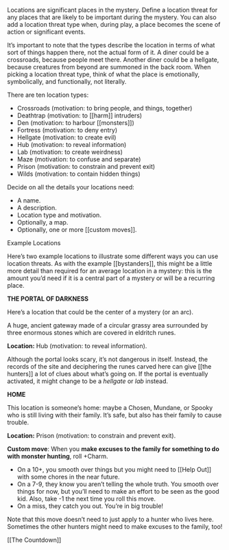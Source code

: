 
Locations are significant places in the mystery. Define a location threat for any places that are likely to be important during the mystery. You can also add a location threat type when, during play, a place becomes the scene of action or significant events.

It’s important to note that the types describe the location in terms of what sort of things happen there, not the actual form of it. A diner could be a crossroads, because people meet there. Another diner could be a hellgate, because creatures from beyond are summoned in the back room. When picking a location threat type, think of what the place is emotionally, symbolically, and functionally, not literally.

There are ten location types:

- Crossroads (motivation: to bring people, and things, together)
- Deathtrap (motivation: to [[harm]] intruders)
- Den (motivation: to harbour [[monsters]])
- Fortress (motivation: to deny entry)
- Hellgate (motivation: to create evil)
- Hub (motivation: to reveal information)
- Lab (motivation: to create weirdness)
- Maze (motivation: to confuse and separate)
- Prison (motivation: to constrain and prevent exit)
- Wilds (motivation: to contain hidden things)

Decide on all the details your locations need:

- A name.
- A description.
- Location type and motivation.
- Optionally, a map.
- Optionally, one or more [[custom moves]].

Example Locations

Here’s two example locations to illustrate some different ways you can use location threats. As with the example [[bystanders]], this might be a little more detail than required for an average location in a mystery: this is the amount you’d need if it is a central part of a mystery or will be a recurring place.

**THE PORTAL OF DARKNESS**

Here’s a location that could be the center of a mystery (or an arc).

A huge, ancient gateway made of a circular grassy area surrounded by three enormous stones which are covered in eldritch runes.

**Location:** Hub (motivation: to reveal information).

Although the portal looks scary, it’s not dangerous in itself. Instead, the records of the site and deciphering the runes carved here can give [[the hunters]] a lot of clues about what’s going on. If the portal is eventually activated, it might change to be a *hellgate* or *lab* instead.

**HOME**

This location is someone’s home: maybe a Chosen, Mundane, or Spooky who is still living with their family. It’s safe, but also has their family to cause trouble.

**Location:** Prison (motivation: to constrain and prevent exit).

**Custom move**: When you **make excuses to the family for something to do with monster hunting**, roll +Charm.

- On a 10+, you smooth over things but you might need to [[Help Out]] with some chores in the near future.
- On a 7-9, they know you aren’t telling the whole truth. You smooth over things for now, but you’ll need to make an effort to be seen as the good kid. Also, take -1 the next time you roll this move.
- On a miss, they catch you out. You’re in big trouble!

Note that this move doesn’t need to just apply to a hunter who lives here. Sometimes the other hunters might need to make excuses to the family, too!

[[The Countdown]]
